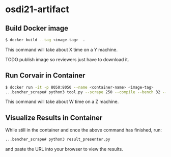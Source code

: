 # osdi21-artifact

## Build Docker image

```sh
$ docker build --tag <image-tag>  .
```

This command will take about X time on a Y machine. 

TODO publish image so reviewers just have to download it. 

## Run Corvair in Container

```sh
$ docker run -it -p 8050:8050 --name <container-name> <image-tag>
...bencher_scrape# python3 tool.py --scrape 250 --compile --bench 32 --local
```

This command will take about W time on a Z machine. 

## Visualize Results in Container

While still in the container and once the above command has finished, run: 

```sh
...bencher_scrape# python3 result_presenter.py
```

and paste the URL into your browser to view the results. 
